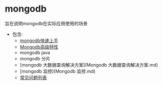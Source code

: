 # mongodb
旨在说明mongodb在实际应用使用的场景
* 包含:
  - [mongodb快速上手](Mongodb快速上手.md)
  - [Mongodb高级特性](Mongodb高级特性.md)
  - mongodb java
  - mongodb 分片
  - [mongodb 大数据查询解决方案](Mongodb 大数据查询解决方案.md)
  - [mongodb 监控](Mongodb 监控.md)
  - [常见问题列表](常见问题列表.md)
